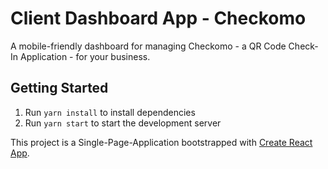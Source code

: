 # Client Dashboard App - Checkomo
A mobile-friendly dashboard for managing Checkomo - a QR Code Check-In Application - for your business.

## Getting Started
1. Run `yarn install` to install dependencies
2. Run `yarn start` to start the development server

This project is a Single-Page-Application bootstrapped with [Create React App](https://github.com/facebookincubator/create-react-app).
